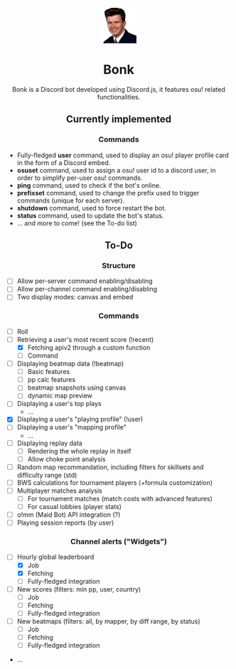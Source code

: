 <p align="center">
  <a href="https://github.com/Oxyyy/Bonk">
    <img src="images/logo.png" alt="Logo" width="80" height="80">
  </a>

  <h1 align="center">Bonk</h1>
</p>

<p align="center">
  Bonk is a Discord bot developed using Discord.js, it features osu! related functionalities.
</p>

<h2 align="center">Currently implemented</h2>

<h3 align="center">Commands</h3>

- Fully-fledged **user** command, used to display an osu! player profile card in the form of a Discord embed.
- **osuset** command, used to assign a osu! user id to a discord user, in order to simplify per-user osu! commands.
- **ping** command, used to check if the bot's online.
- **prefixset** command, used to change the prefix used to trigger commands (unique for each server).
- **shutdown** command, used to force restart the bot.
- **status** command, used to update the bot's status.
- ... and more to come! (see the To-do list)

<h2 align="center">To-Do</h2>

<h3 align="center">Structure</h3>

- [ ] Allow per-server command enabling/disabling
- [ ] Allow per-channel command enabling/disabling
- [ ] Two display modes: canvas and embed

<h3 align="center">Commands</h3>

- [ ] Roll
- [ ] Retrieving a user's most recent score (!recent)
  - [x] Fetching apiv2 through a custom function
  - [ ] Command
- [ ] Displaying beatmap data (!beatmap)
  - [ ] Basic features
  - [ ] pp calc features
  - [ ] beatmap snapshots using canvas
  - [ ] dynamic map preview
- [ ] Displaying a user's top plays
  - ...
- [x] Displaying a user's "playing profile" (!user)
- [ ] Displaying a user's "mapping profile"
  - ...
- [ ] Displaying replay data
  - [ ] Rendering the whole replay in itself
  - [ ] Allow choke point analysis
- [ ] Random map recommandation, including filters for skillsets and difficulty range (std)
- [ ] BWS calculations for tournament players (+formula customization)
- [ ] Multiplayer matches analysis
  - [ ] For tournament matches (match costs with advanced features)
  - [ ] For casual lobbies (player stats)
- [ ] o!mm (Maid Bot) API integration (?)
- [ ] Playing session reports (by user)

<h3 align="center">Channel alerts ("Widgets")</h3>

- [ ] Hourly global leaderboard
  - [x] Job
  - [x] Fetching
  - [ ] Fully-fledged integration
- [ ] New scores (filters: min pp, user, country)
  - [ ] Job
  - [ ] Fetching
  - [ ] Fully-fledged integration
- [ ] New beatmaps (filters: all, by mapper, by diff range, by status)
  - [ ] Job
  - [ ] Fetching
  - [ ] Fully-fledged integration
- ...
